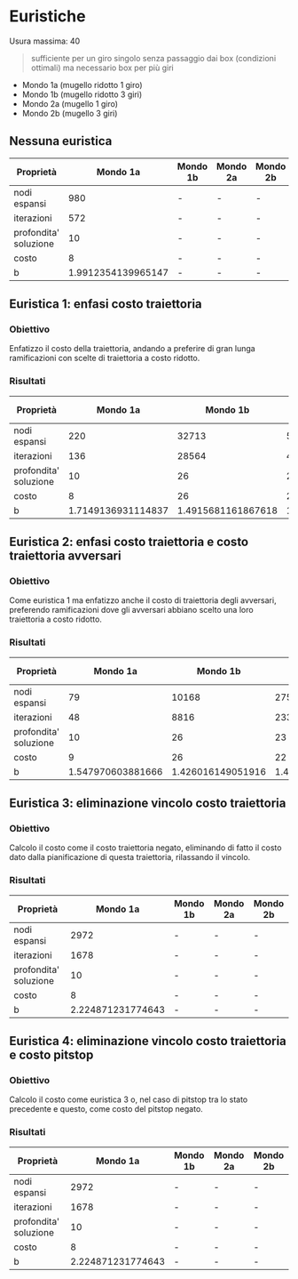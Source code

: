 # Euristiche

Usura massima: 40
> sufficiente per un giro singolo senza passaggio dai box (condizioni ottimali) ma necessario box per più giri

- Mondo 1a (mugello ridotto 1 giro)
- Mondo 1b (mugello ridotto 3 giri)
- Mondo 2a (mugello 1 giro)
- Mondo 2b (mugello 3 giri)

## Nessuna euristica

| Proprietà             | Mondo 1a           | Mondo 1b | Mondo 2a | Mondo 2b |
| --------------------- | ------------------ | -------- | -------- | -------- |
| nodi espansi          | 980                | -        | -        | -        |
| iterazioni            | 572                | -        | -        | -        |
| profondita' soluzione | 10                 | -        | -        | -        |
| costo                 | 8                  | -        | -        | -        |
| b                     | 1.9912354139965147 | -        | -        | -        |

## Euristica 1: enfasi costo traiettoria

### Obiettivo

Enfatizzo il costo della traiettoria, andando a preferire di gran lunga ramificazioni con scelte di traiettoria a costo ridotto.

### Risultati

| Proprietà             | Mondo 1a           | Mondo 1b           | Mondo 2a           | Mondo 2b |
| --------------------- | ------------------ | ------------------ | ------------------ | -------- |
| nodi espansi          | 220                | 32713              | 5594               | -        |
| iterazioni            | 136                | 28564              | 4928               | -        |
| profondita' soluzione | 10                 | 26                 | 23                 | -        |
| costo                 | 8                  | 26                 | 21                 | -        |
| b                     | 1.7149136931114837 | 1.4915681161867618 | 1.4552729430739644 | -        |

## Euristica 2: enfasi costo traiettoria e costo traiettoria avversari

### Obiettivo

Come euristica 1 ma enfatizzo anche il costo di traiettoria degli avversari, preferendo ramificazioni dove gli avversari abbiano scelto una loro traiettoria a costo ridotto.

### Risultati

| Proprietà             | Mondo 1a          | Mondo 1b          | Mondo 2a           | Mondo 2b |
| --------------------- | ----------------- | ----------------- | ------------------ | -------- |
| nodi espansi          | 79                | 10168             | 2758               | -        |
| iterazioni            | 48                | 8816              | 2334               | -        |
| profondita' soluzione | 10                | 26                | 23                 | -        |
| costo                 | 9                 | 26                | 22                 | -        |
| b                     | 1.547970603881666 | 1.426016149051916 | 1.4112080815442836 | -        |

## Euristica 3: eliminazione vincolo costo traiettoria

### Obiettivo

Calcolo il costo come il costo traiettoria negato, eliminando di fatto il costo dato dalla pianificazione di questa traiettoria, rilassando il vincolo.

### Risultati

| Proprietà             | Mondo 1a          | Mondo 1b | Mondo 2a | Mondo 2b |
| --------------------- | ----------------- | -------- | -------- | -------- |
| nodi espansi          | 2972              | -        | -        | -        |
| iterazioni            | 1678              | -        | -        | -        |
| profondita' soluzione | 10                | -        | -        | -        |
| costo                 | 8                 | -        | -        | -        |
| b                     | 2.224871231774643 | -        | -        | -        |

## Euristica 4: eliminazione vincolo costo traiettoria e costo pitstop

### Obiettivo

Calcolo il costo come euristica 3 o, nel caso di pitstop tra lo stato precedente e questo, come costo del pitstop negato.

### Risultati

| Proprietà             | Mondo 1a          | Mondo 1b | Mondo 2a | Mondo 2b |
| --------------------- | ----------------- | -------- | -------- | -------- |
| nodi espansi          | 2972              | -        | -        | -        |
| iterazioni            | 1678              | -        | -        | -        |
| profondita' soluzione | 10                | -        | -        | -        |
| costo                 | 8                 | -        | -        | -        |
| b                     | 2.224871231774643 | -        | -        | -        |
